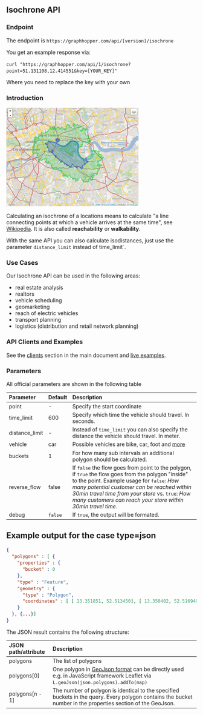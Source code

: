 ## Isochrone API

### Endpoint

The endpoint is `https://graphhopper.com/api/[version]/isochrone`

You get an example response via:

`curl "https://graphhopper.com/api/1/isochrone?point=51.131108,12.414551&key=[YOUR_KEY]"`

Where you need to replace the key with your own

### Introduction

![Isochrone API](./img/isochrone-example.png)

Calculating an isochrone of a locations means to calculate
"a line connecting points at which a vehicle arrives at the same time", 
see [Wikipedia](http://en.wikipedia.org/wiki/Isochrone_map). 
It is also called **reachability** or **walkability**.

With the same API you can also calculate isodistances, just use
the parameter `distance_limit` instead of time_limit`.

### Use Cases

Our Isochrone API can be used in the following areas:

 * real estate analysis
 * realtors
 * vehicle scheduling
 * geomarketing
 * reach of electric vehicles
 * transport planning
 * logistics (distribution and retail network planning)

### API Clients and Examples

See the [clients](./index.md#api-clients-and-examples) section in the main document and [live examples](https://graphhopper.com/api/1/examples/#isochrone).

### Parameters

All official parameters are shown in the following table

Parameter   | Default | Description
:-----------|:--------|:-----------
point       | -       | Specify the start coordinate
time_limit  | 600     | Specify which time the vehicle should travel. In seconds.
distance_limit | -    | Instead of `time_limit` you can also specify the distance the vehicle should travel. In meter.
vehicle     | car     | Possible vehicles are bike, car, foot and [more](./supported-vehicle-profiles.md)
buckets     | 1       | For how many sub intervals an additional polygon should be calculated.
reverse_flow| false   | If `false` the flow goes from point to the polygon, if `true` the flow goes from the polygon "inside" to the point. Example usage for `false`: *How many potential customer can be reached within 30min travel time from your store* vs. `true`: *How many customers can reach your store within 30min travel time.*
debug       | `false` | If `true`, the output will be formated.

## Example output for the case type=json

```json
{
  "polygons" : [ {
    "properties" : {
      "bucket" : 0
    },
    "type" : "Feature",
    "geometry" : {
      "type" : "Polygon",
      "coordinates" : [ [ 13.351851, 52.513450], [ 13.350402, 52.516949], [ 13.352598, 52.522252], ... ]
    }
  }, {...}]
}
```


The JSON result contains the following structure:

JSON path/attribute | Description
:-------------------|:------------
polygons             | The list of polygons
polygons[0]          | One polygon in [GeoJson format](http://en.wikipedia.org/wiki/GeoJSON) can be directly used e.g. in JavaScript framework Leaflet via `L.geoJson(json.polygons).addTo(map)`
polygons[n - 1]      | The number of polygon is identical to the specified buckets in the query. Every polygon contains the bucket number in the properties section of the GeoJson.

